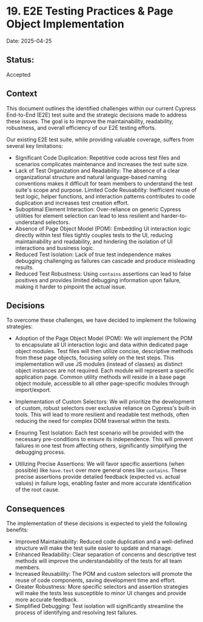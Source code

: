 # 19. E2E Testing Practices & Page Object Implementation

Date: 2025-04-25

## Status: 

Accepted

## Context

This document outlines the identified challenges within our current Cypress End-to-End (E2E) test suite and the strategic decisions made to address these issues. The goal is to improve the maintainability, readability, robustness, and overall efficiency of our E2E testing efforts.

Our existing E2E test suite, while providing valuable coverage, suffers from several key limitations:

- Significant Code Duplication: Repetitive code across test files and scenarios complicates maintenance and increases the test suite size.
- Lack of Test Organization and Readability: The absence of a clear organizational structure and natural language-based naming conventions makes it difficult for team members to understand the test suite's scope and purpose.
Limited Code Reusability: Inefficient reuse of test logic, helper functions, and interaction patterns contributes to code duplication and increases test creation effort.
- Suboptimal Element Interaction: Over-reliance on generic Cypress utilities for element selection can lead to less resilient and harder-to-understand selectors.
- Absence of Page Object Model (POM): Embedding UI interaction logic directly within test files tightly couples tests to the UI, reducing maintainability and readability, and hindering the isolation of UI interactions and business logic.
- Reduced Test Isolation: Lack of true test independence makes debugging challenging as failures can cascade and produce misleading results.
- Reduced Test Robustness: Using `contains` assertions can lead to false positives and provides limited debugging information upon failure, making it harder to pinpoint the actual issue.

## Decisions
To overcome these challenges, we have decided to implement the following strategies:

- Adoption of the Page Object Model (POM): We will implement the POM to encapsulate all UI interaction logic and data within dedicated page object modules. Test files will then utilize concise, descriptive methods from these page objects, focusing solely on the test steps.
This implementation will use JS modules (instead of classes) as distinct object instances are not required. Each module will represent a specific application page. Common utility methods will reside in a base page object module, accessible to all other page-specific modules through import/export.
- Implementation of Custom Selectors: We will prioritize the development of custom, robust selectors over exclusive reliance on Cypress's built-in tools. This will lead to more resilient and readable test methods, often reducing the need for complex DOM traversal within the tests.
- Ensuring Test Isolation: Each test scenario will be provided with the necessary pre-conditions to ensure its independence. This will prevent failures in one test from affecting others, significantly simplifying the debugging process.

- Utilizing Precise Assertions: We will favor specific assertions (when possible) like `have.text` over more general ones like `contains`. These precise assertions provide detailed feedback (expected vs. actual values) in failure logs, enabling faster and more accurate identification of the root cause.

## Consequences
The implementation of these decisions is expected to yield the following benefits:

- Improved Maintainability: Reduced code duplication and a well-defined structure will make the test suite easier to update and manage.
- Enhanced Readability: Clear separation of concerns and descriptive test methods will improve the understandability of the tests for all team members.
- Increased Reusability: The POM and custom selectors will promote the reuse of code components, saving development time and effort.
- Greater Robustness: More specific selectors and assertion strategies will make the tests less susceptible to minor UI changes and provide more accurate feedback.
- Simplified Debugging: Test isolation will significantly streamline the process of identifying and resolving test failures.